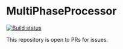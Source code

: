 # MultiPhaseProcessor

[![Build status](https://ci.appveyor.com/api/projects/status/79ukd0sot6iwvwyo?svg=true)](https://ci.appveyor.com/project/natery2000/multiphaseprocessor)

This repository is open to PRs for issues.
